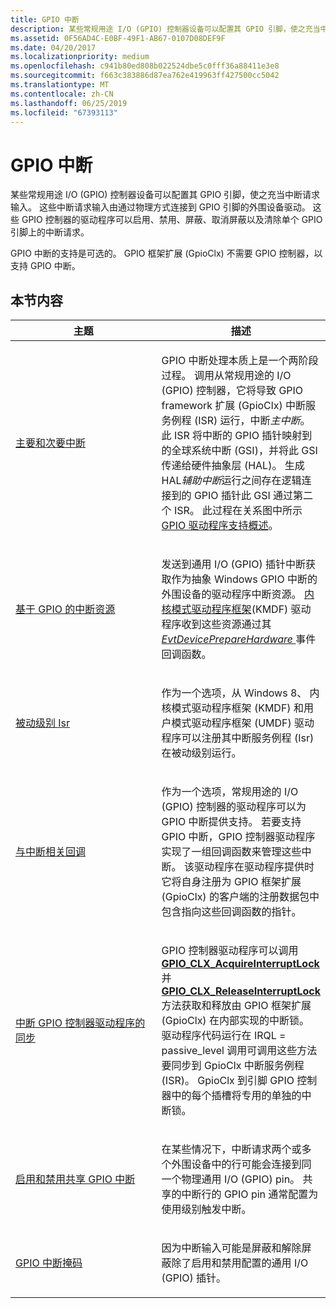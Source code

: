 ```yaml
---
title: GPIO 中断
description: 某些常规用途 I/O (GPIO) 控制器设备可以配置其 GPIO 引脚，使之充当中断请求输入。
ms.assetid: 0F56AD4C-E0BF-49F1-AB67-0107D08DEF9F
ms.date: 04/20/2017
ms.localizationpriority: medium
ms.openlocfilehash: c941b80ed808b022524dbe5c0fff36a88411e3e8
ms.sourcegitcommit: f663c383886d87ea762e419963ff427500cc5042
ms.translationtype: MT
ms.contentlocale: zh-CN
ms.lasthandoff: 06/25/2019
ms.locfileid: "67393113"
---
```

# <a name="gpio-interrupts"></a>GPIO 中断


某些常规用途 I/O (GPIO) 控制器设备可以配置其 GPIO 引脚，使之充当中断请求输入。 这些中断请求输入由通过物理方式连接到 GPIO 引脚的外围设备驱动。 这些 GPIO 控制器的驱动程序可以启用、禁用、屏蔽、取消屏蔽以及清除单个 GPIO 引脚上的中断请求。

GPIO 中断的支持是可选的。 GPIO 框架扩展 (GpioClx) 不需要 GPIO 控制器，以支持 GPIO 中断。

## <a name="in-this-section"></a>本节内容


<table>
<colgroup>
<col width="50%" />
<col width="50%" />
</colgroup>
<thead>
<tr class="header">
<th>主题</th>
<th>描述</th>
</tr>
</thead>
<tbody>
<tr class="odd">
<td><p><a href="https://docs.microsoft.com/windows-hardware/drivers/gpio/primary-and-secondary-interrupts" data-raw-source="[Primary and Secondary Interrupts](https://docs.microsoft.com/windows-hardware/drivers/gpio/primary-and-secondary-interrupts)">主要和次要中断</a></p></td>
<td><p>GPIO 中断处理本质上是一个两阶段过程。 调用从常规用途的 I/O (GPIO) 控制器，它将导致 GPIO framework 扩展 (GpioClx) 中断服务例程 (ISR) 运行，中断<em>主中断</em>。 此 ISR 将中断的 GPIO 插针映射到的全球系统中断 (GSI)，并将此 GSI 传递给硬件抽象层 (HAL)。 生成 HAL<em>辅助中断</em>运行之间存在逻辑连接到的 GPIO 插针此 GSI 通过第二个 ISR。 此过程在关系图中所示<a href="https://docs.microsoft.com/windows-hardware/drivers/gpio/gpio-driver-support-overview#gpio-block-diagram" data-raw-source="[GPIO Driver Support Overview](https://docs.microsoft.com/windows-hardware/drivers/gpio/gpio-driver-support-overview#gpio-block-diagram)">GPIO 驱动程序支持概述</a>。</p></td>
</tr>
<tr class="even">
<td><p><a href="https://docs.microsoft.com/windows-hardware/drivers/gpio/gpio-based-interrupt-resources" data-raw-source="[GPIO-Based Interrupt Resources](https://docs.microsoft.com/windows-hardware/drivers/gpio/gpio-based-interrupt-resources)">基于 GPIO 的中断资源</a></p></td>
<td><p>发送到通用 I/O (GPIO) 插针中断获取作为抽象 Windows GPIO 中断的外围设备的驱动程序中断资源。 <a href="https://docs.microsoft.com/windows-hardware/drivers/wdf/what-s-new-for-wdf-drivers" data-raw-source="[Kernel-mode driver framework](https://docs.microsoft.com/windows-hardware/drivers/wdf/what-s-new-for-wdf-drivers)">内核模式驱动程序框架</a>(KMDF) 驱动程序收到这些资源通过其<a href="https://docs.microsoft.com/windows-hardware/drivers/ddi/content/wdfdevice/nc-wdfdevice-evt_wdf_device_prepare_hardware" data-raw-source="[&lt;em&gt;EvtDevicePrepareHardware&lt;/em&gt;](https://docs.microsoft.com/windows-hardware/drivers/ddi/content/wdfdevice/nc-wdfdevice-evt_wdf_device_prepare_hardware)"> <em>EvtDevicePrepareHardware</em> </a>事件回调函数。 </p></td>
</tr>
<tr class="odd">
<td><p><a href="https://docs.microsoft.com/windows-hardware/drivers/gpio/passive-level-isrs" data-raw-source="[Passive-Level ISRs](https://docs.microsoft.com/windows-hardware/drivers/gpio/passive-level-isrs)">被动级别 Isr</a></p></td>
<td><p>作为一个选项，从 Windows 8、 内核模式驱动程序框架 (KMDF) 和用户模式驱动程序框架 (UMDF) 驱动程序可以注册其中断服务例程 (Isr) 在被动级别运行。</p></td>
</tr>
<tr class="even">
<td><p><a href="https://docs.microsoft.com/windows-hardware/drivers/gpio/interrupt-related-callbacks" data-raw-source="[Interrupt-Related Callbacks](https://docs.microsoft.com/windows-hardware/drivers/gpio/interrupt-related-callbacks)">与中断相关回调</a></p></td>
<td><p>作为一个选项，常规用途的 I/O (GPIO) 控制器的驱动程序可以为 GPIO 中断提供支持。 若要支持 GPIO 中断，GPIO 控制器驱动程序实现了一组回调函数来管理这些中断。 该驱动程序在驱动程序提供时它将自身注册为 GPIO 框架扩展 (GpioClx) 的客户端的注册数据包中包含指向这些回调函数的指针。</p></td>
</tr>
<tr class="odd">
<td><p><a href="https://docs.microsoft.com/windows-hardware/drivers/gpio/interrupt-synchronization-for-gpio-controller-drivers" data-raw-source="[Interrupt Synchronization for GPIO Controller Drivers](https://docs.microsoft.com/windows-hardware/drivers/gpio/interrupt-synchronization-for-gpio-controller-drivers)">中断 GPIO 控制器驱动程序的同步</a></p></td>
<td><p>GPIO 控制器驱动程序可以调用<a href="https://docs.microsoft.com/windows-hardware/drivers/ddi/content/gpioclx/nf-gpioclx-gpio_clx_acquireinterruptlock" data-raw-source="[&lt;strong&gt;GPIO_CLX_AcquireInterruptLock&lt;/strong&gt;](https://docs.microsoft.com/windows-hardware/drivers/ddi/content/gpioclx/nf-gpioclx-gpio_clx_acquireinterruptlock)"> <strong>GPIO_CLX_AcquireInterruptLock</strong> </a>并<a href="https://docs.microsoft.com/windows-hardware/drivers/ddi/content/gpioclx/nf-gpioclx-gpio_clx_releaseinterruptlock" data-raw-source="[&lt;strong&gt;GPIO_CLX_ReleaseInterruptLock&lt;/strong&gt;](https://docs.microsoft.com/windows-hardware/drivers/ddi/content/gpioclx/nf-gpioclx-gpio_clx_releaseinterruptlock)"> <strong>GPIO_CLX_ReleaseInterruptLock</strong> </a>方法获取和释放由 GPIO 框架扩展 (GpioClx) 在内部实现的中断锁。 驱动程序代码运行在 IRQL = passive_level 调用可调用这些方法要同步到 GpioClx 中断服务例程 (ISR)。 GpioClx 到引脚 GPIO 控制器中的每个插槽将专用的单独的中断锁。</p></td>
</tr>
<tr class="even">
<td><p><a href="https://docs.microsoft.com/windows-hardware/drivers/gpio/enabling-and-disabling-shared-gpio-interrupts" data-raw-source="[Enabling and Disabling Shared GPIO Interrupts](https://docs.microsoft.com/windows-hardware/drivers/gpio/enabling-and-disabling-shared-gpio-interrupts)">启用和禁用共享 GPIO 中断</a></p></td>
<td><p>在某些情况下，中断请求两个或多个外围设备中的行可能会连接到同一个物理通用 I/O (GPIO) pin。 共享的中断行的 GPIO pin 通常配置为使用级别触发中断。</p></td>
</tr>
<tr class="odd">
<td><p><a href="https://docs.microsoft.com/windows-hardware/drivers/gpio/gpio-interrupt-masks" data-raw-source="[GPIO Interrupt Masks](https://docs.microsoft.com/windows-hardware/drivers/gpio/gpio-interrupt-masks)">GPIO 中断掩码</a></p></td>
<td><p>因为中断输入可能是屏蔽和解除屏蔽除了启用和禁用配置的通用 I/O (GPIO) 插针。</p></td>
</tr>
</tbody>
</table>

 

 

 




